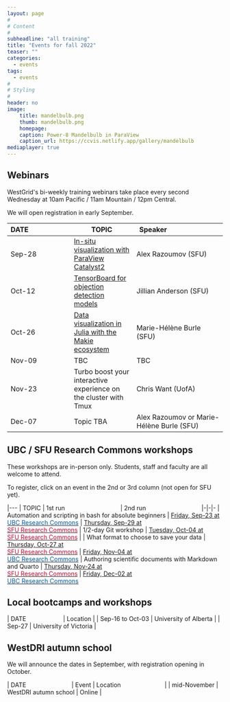 ```yaml
---
layout: page
#
# Content
#
subheadline: "all training"
title: "Events for fall 2022"
teaser: ""
categories:
  - events
tags:
  - events
#
# Styling
#
header: no
image:
    title: mandelbulb.png
    thumb: mandelbulb.png
    homepage:
    caption: Power-8 Mandelbulb in ParaView
    caption_url: https://ccvis.netlify.app/gallery/mandelbulb
mediaplayer: true
---
```


## Webinars

WestGrid's bi-weekly training webinars take place every second Wednesday at 10am Pacific / 11am Mountain /
12pm Central.

We will open registration in early September.
<!-- For *upcoming webinars*, click the linked title to see more details or to register. For *past -->
<!-- sessions*, click on the title to view recordings and slides. -->

| DATE&nbsp;&nbsp;&nbsp;&nbsp;&nbsp;&nbsp;&nbsp;&nbsp;&nbsp;&nbsp;&nbsp;&nbsp;&nbsp;&nbsp;&nbsp;&nbsp;&nbsp;&nbsp;&nbsp;&nbsp;&nbsp; | TOPIC | Speaker&nbsp;&nbsp;&nbsp;&nbsp;&nbsp;&nbsp;&nbsp;&nbsp;&nbsp;&nbsp;&nbsp;&nbsp;&nbsp;&nbsp;&nbsp;&nbsp;&nbsp;&nbsp;&nbsp;&nbsp;&nbsp;&nbsp;&nbsp;&nbsp;&nbsp;&nbsp;&nbsp; |
| ------------- | --------------- | ----------------- |
| Sep-28 | [In-situ visualization with ParaView Catalyst2](https://www.eventbrite.ca/e/411375805107) | Alex Razoumov (SFU) |
| Oct-12 | [TensorBoard for objection detection models](https://www.eventbrite.ca/e/412037313697) | Jillian Anderson (SFU) |
| Oct-26 | [Data visualization in Julia with the Makie ecosystem](https://www.eventbrite.ca/e/412088416547) | Marie-Hélène Burle (SFU) |
| Nov-09 | TBC | TBC |
| Nov-23 | Turbo boost your interactive experience on the cluster with Tmux | Chris Want (UofA) |
| Dec-07 | Topic TBA | Alex Razoumov or Marie-Hélène Burle (SFU) |

<!-- Nov-13[^1] -->
<!-- [^1]: Note the different day of the week (Friday). -->






## UBC / SFU Research Commons workshops

These workshops are in-person only. Students, staff and faculty are all welcome to attend.
<!-- For upcoming workshops, click a date to see more details or to register. -->
To register, click on an event in the 2nd or 3rd column (not open for SFU yet).

|---
| TOPIC | 1st run&emsp;&emsp;&emsp;&emsp;&emsp;&emsp;&emsp;&emsp;&emsp; | 2nd run&emsp;&emsp;&emsp;&emsp;&emsp;&emsp;&emsp;&emsp;&emsp;
|-|-|-
| Automation and scripting in bash for absolute beginners | [Friday, Sep-23 at<br> <span style="color:#005CA7">UBC Research Commons</span>](https://libcal.library.ubc.ca/event/3683923) | [Thursday, Sep-29 at<br> <span style="color:#CE0834">SFU Research Commons</span>](https://www.lib.sfu.ca/about/branches-depts/rc/software-data-dh/software/37400)
| 1/2-day Git workshop | [Tuesday, Oct-04 at<br> <span style="color:#CE0834">SFU Research Commons</span>](https://www.lib.sfu.ca/help/publish/research-data-management/37488) |
| What format to choose to save your data | [Thursday, Oct-27 at<br> <span style="color:#CE0834">SFU Research Commons</span>](https://www.lib.sfu.ca/about/branches-depts/rc/software-data-dh/software/37399) | [Friday, Nov-04 at<br> <span style="color:#005CA7">UBC Research Commons</span>](https://libcal.library.ubc.ca/event/3683941)
| Authoring scientific documents with Markdown and Quarto | [Thursday, Nov-24 at<br> <span style="color:#CE0834">SFU Research Commons</span>](https://www.lib.sfu.ca/about/branches-depts/rc/software-data-dh/software/37398) | [Friday, Dec-02 at<br> <span style="color:#005CA7">UBC Research Commons</span>](https://libcal.library.ubc.ca/event/3683985)





## Local bootcamps and workshops

| DATE&nbsp;&nbsp;&nbsp;&nbsp;&nbsp;&nbsp;&nbsp;&nbsp;&nbsp;&nbsp;&nbsp;&nbsp;&nbsp;&nbsp;&nbsp;&nbsp;&nbsp;&nbsp;&nbsp;&nbsp;&nbsp; | Location |
| Sep-16 to Oct-03 | University of Alberta |
| Sep-27 | University of Victoria |







<!-- | Sep-27 to Oct-25 | [UofA's Fall Research Computing Bootcamp](https://www.ualberta.ca/information-services-and-technology/news/2021/fall-2021-research-computing-bootcamp.html) | Online by the UofA | -->
<!-- | Oct-04 and Oct-05 | [Visualization with Paraview (EN)](https://www.eventbrite.ca/e/171338226247) | <span style="color:#3339ff">National training workshop</span> | -->
<!-- | Oct-14 | [Multi-processing in Julia](https://libcal.library.ubc.ca/calendar/vancouver/julia-part-1) | <span style="color:#005CA7">Online for UBC Research Commons</span> | -->
<!-- | Oct-18 and Oct-19 | Parallel Julia workshop | Invited for a 3rd party | -->
<!-- | Nov-02 and Nov-03 | [Visualization with Paraview (FR)](https://www.eventbrite.ca/e/172208820217) | <span style="color:#3339ff">National training workshop</span> | -->
<!-- | Nov-18 | [Using Deep Learning to increase image resolution](https://libcal.library.ubc.ca/calendar/vancouver/deep-learning-image-processing) | <span style="color:#005CA7">Online for UBC Research Commons</span> | -->
<!-- | Dec-09 | [Working with shared and distributed arrays in Julia](https://libcal.library.ubc.ca/calendar/vancouver/julia-part-2) | <span style="color:#005CA7">Online for UBC Research Commons</span> | -->




## WestDRI autumn school

We will announce the dates in September, with registration opening in October.

| DATE&nbsp;&nbsp;&nbsp;&nbsp;&nbsp;&nbsp;&nbsp;&nbsp;&nbsp;&nbsp;&nbsp;&nbsp;&nbsp;&nbsp;&nbsp;&nbsp;&nbsp;&nbsp;&nbsp;&nbsp;&nbsp;&nbsp;&nbsp;&nbsp;&nbsp;&nbsp; | Event | Location&nbsp;&nbsp;&nbsp;&nbsp;&nbsp;&nbsp;&nbsp;&nbsp;&nbsp;&nbsp;&nbsp;&nbsp;&nbsp;&nbsp;&nbsp;&nbsp;&nbsp;&nbsp;&nbsp;&nbsp;&nbsp;&nbsp;&nbsp;&nbsp;&nbsp; |
| mid-November | WestDRI autumn school | Online |



<!-- As always, we welcome requests for other training topics and events. Please email suggestions to training@westgrid.ca. -->
